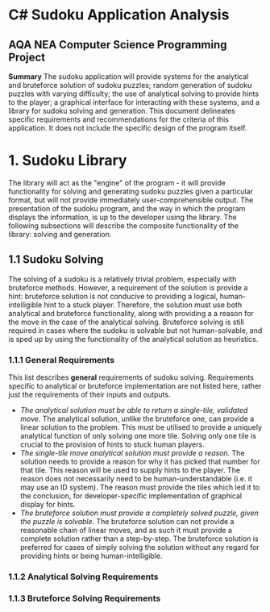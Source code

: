 # C# Sudoku Application Analysis
## AQA NEA Computer Science Programming Project

**Summary** The sudoku application will provide systems for the analytical and bruteforce solution of sudoku puzzles; random generation of sudoku puzzles with varying difficulty; the use of analytical solving to provide hints to the player; a graphical interface for interacting with these systems, and a library for sudoku solving and generation. This document delineates specific requirements and recommendations for the criteria of this application. It does not include the specific design of the program itself.

# 1. Sudoku Library

The library will act as the "engine" of the program - it will provide functionality for solving and generating sudoku puzzles given a particular format, but will not provide immediately user-comprehensible output. The presentation of the sudoku program, and the way in which the program displays the information, is up to the developer using the library. The following subsections will describe the composite functionality of the library: solving and generation. 

## 1.1 Sudoku Solving

The solving of a sudoku is a relatively trivial problem, especially with bruteforce methods. However, a requirement of the solution is provide a hint: bruteforce solution is not conducive to providing a logical, human-intelligible hint to a stuck player. Therefore, the solution must use both analytical and bruteforce functionality, along with providing a a reason for the move in the case of the analytical solving. Bruteforce solving is still required in cases where the sudoku is solvable but not human-solvable, and is sped up by using the functionality of the analytical solution as heuristics.

### 1.1.1 General Requirements

This list describes **general** requirements of sudoku solving. Requirements specific to analytical or bruteforce implementation are not listed here, rather just the requirements of their inputs and outputs.

- *The analytical solution must be able to return a single-tile, validated move.* The analytical solution, unlike the bruteforce one, can provide a linear solution to the problem. This must be utilised to provide a uniquely analytical function of only solving one more tile. Solving only one tile is crucial to the provision of hints to stuck human players.
- *The single-tile move analytical solution must provide a reason.* The solution needs to provide a reason for why it has picked that number for that tile. This reason will be used to supply hints to the player. The reason does not necessarily need to be human-understandable (i.e. it may use an ID system). The reason must provide the tiles which led it to the conclusion, for developer-specific implementation of graphical display for hints.
- *The bruteforce solution must provide a completely solved puzzle, given the puzzle is solvable.* The bruteforce solution can not provide a reasonable chain of linear moves, and as such it must provide a complete solution rather than a step-by-step. The bruteforce solution is preferred for cases of simply solving the solution without any regard for providing hints or being human-intelligible.

### 1.1.2 Analytical Solving Requirements

### 1.1.3 Bruteforce Solving Requirements
